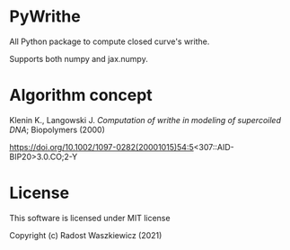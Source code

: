 # PyWrithe

All Python package to compute closed curve's writhe.

Supports both numpy and jax.numpy.


# Algorithm concept

Klenin K., Langowski J. *Computation of writhe in modeling of supercoiled DNA*; Biopolymers (2000)

https://doi.org/10.1002/1097-0282(20001015)54:5<307::AID-BIP20>3.0.CO;2-Y

# License

This software is licensed under MIT license

Copyright (c) Radost Waszkiewicz (2021)
